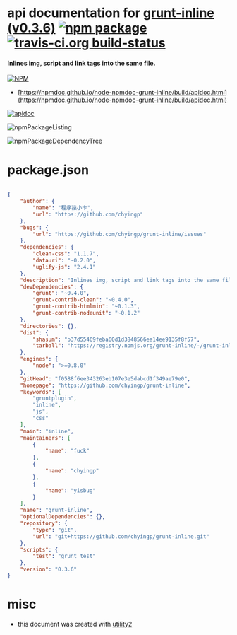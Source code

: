 # api documentation for  [grunt-inline (v0.3.6)](https://github.com/chyingp/grunt-inline)  [![npm package](https://img.shields.io/npm/v/npmdoc-grunt-inline.svg?style=flat-square)](https://www.npmjs.org/package/npmdoc-grunt-inline) [![travis-ci.org build-status](https://api.travis-ci.org/npmdoc/node-npmdoc-grunt-inline.svg)](https://travis-ci.org/npmdoc/node-npmdoc-grunt-inline)
#### Inlines img, script and link tags into the same file.

[![NPM](https://nodei.co/npm/grunt-inline.png?downloads=true&downloadRank=true&stars=true)](https://www.npmjs.com/package/grunt-inline)

- [https://npmdoc.github.io/node-npmdoc-grunt-inline/build/apidoc.html](https://npmdoc.github.io/node-npmdoc-grunt-inline/build/apidoc.html)

[![apidoc](https://npmdoc.github.io/node-npmdoc-grunt-inline/build/screenCapture.buildCi.browser.%252Ftmp%252Fbuild%252Fapidoc.html.png)](https://npmdoc.github.io/node-npmdoc-grunt-inline/build/apidoc.html)

![npmPackageListing](https://npmdoc.github.io/node-npmdoc-grunt-inline/build/screenCapture.npmPackageListing.svg)

![npmPackageDependencyTree](https://npmdoc.github.io/node-npmdoc-grunt-inline/build/screenCapture.npmPackageDependencyTree.svg)



# package.json

```json

{
    "author": {
        "name": "程序猿小卡",
        "url": "https://github.com/chyingp"
    },
    "bugs": {
        "url": "https://github.com/chyingp/grunt-inline/issues"
    },
    "dependencies": {
        "clean-css": "1.1.7",
        "datauri": "~0.2.0",
        "uglify-js": "2.4.1"
    },
    "description": "Inlines img, script and link tags into the same file.",
    "devDependencies": {
        "grunt": "~0.4.0",
        "grunt-contrib-clean": "~0.4.0",
        "grunt-contrib-htmlmin": "~0.1.3",
        "grunt-contrib-nodeunit": "~0.1.2"
    },
    "directories": {},
    "dist": {
        "shasum": "b37d55469feba60d1d3848566ea14ee9135f8f57",
        "tarball": "https://registry.npmjs.org/grunt-inline/-/grunt-inline-0.3.6.tgz"
    },
    "engines": {
        "node": ">=0.8.0"
    },
    "gitHead": "f0588f6ee343263eb107e3e5dabcd1f349ae79e0",
    "homepage": "https://github.com/chyingp/grunt-inline",
    "keywords": [
        "gruntplugin",
        "inline",
        "js",
        "css"
    ],
    "main": "inline",
    "maintainers": [
        {
            "name": "fuck"
        },
        {
            "name": "chyingp"
        },
        {
            "name": "yisbug"
        }
    ],
    "name": "grunt-inline",
    "optionalDependencies": {},
    "repository": {
        "type": "git",
        "url": "git+https://github.com/chyingp/grunt-inline.git"
    },
    "scripts": {
        "test": "grunt test"
    },
    "version": "0.3.6"
}
```



# misc
- this document was created with [utility2](https://github.com/kaizhu256/node-utility2)
